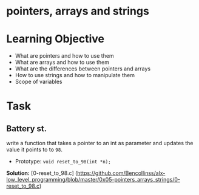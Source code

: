 # pointers, arrays and strings

# Learning Objective

* What are pointers and how to use them
* What are arrays and how to use them
* What are the differences between pointers and arrays
* How to use strings and how to manipulate them
* Scope of variables

# Task

## Battery st.

write a function that takes a pointer to an int as parameter 
and updates the value it points to to `98`.

* Prototype: `void reset_to_98(int *n);`

**Solution:** [0-reset_to_98.c] (https://github.com/Bencollinss/alx-low_level_programming/blob/master/0x05-pointers_arrays_strings/0-reset_to_98.c)

```
